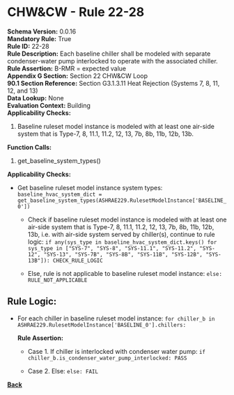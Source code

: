 
# CHW&CW - Rule 22-28  

**Schema Version:** 0.0.16  
**Mandatory Rule:** True  
**Rule ID:** 22-28  
**Rule Description:** Each baseline chiller shall be modeled with separate condenser-water pump interlocked to operate with the associated chiller.  
**Rule Assertion:** B-RMR = expected value  
**Appendix G Section:** Section 22 CHW&CW Loop  
**90.1 Section Reference:** Section G3.1.3.11 Heat Rejection (Systems 7, 8, 11, 12, and 13)  
**Data Lookup:** None  
**Evaluation Context:** Building  
**Applicability Checks:**  

1. Baseline ruleset model instance is modeled with at least one air-side system that is Type-7, 8, 11.1, 11.2, 12, 13, 7b, 8b, 11b, 12b, 13b.

**Function Calls:**  

1. get_baseline_system_types()

**Applicability Checks:**  

- Get baseline ruleset model instance system types: `baseline_hvac_system_dict = get_baseline_system_types(ASHRAE229.RulesetModelInstance['BASELINE_0'])`

  - Check if baseline ruleset model instance is modeled with at least one air-side system that is Type-7, 8, 11.1, 11.2, 12, 13, 7b, 8b, 11b, 12b, 13b, i.e. with air-side system served by chiller(s), continue to rule logic: `if any(sys_type in baseline_hvac_system_dict.keys() for sys_type in ["SYS-7", "SYS-8", "SYS-11.1", "SYS-11.2", "SYS-12", "SYS-13", "SYS-7B", "SYS-8B", "SYS-11B", "SYS-12B", "SYS-13B"]): CHECK_RULE_LOGIC`

  - Else, rule is not applicable to baseline ruleset model instance: `else: RULE_NOT_APPLICABLE`

## Rule Logic:

- For each chiller in baseline ruleset model instance: `for chiller_b in ASHRAE229.RulesetModelInstance['BASELINE_0'].chillers:`

  **Rule Assertion:**

  - Case 1. If chiller is interlocked with condenser water pump: `if chiller_b.is_condenser_water_pump_interlocked: PASS`

  - Case 2. Else: `else: FAIL`

**[Back](../_toc.md)**
